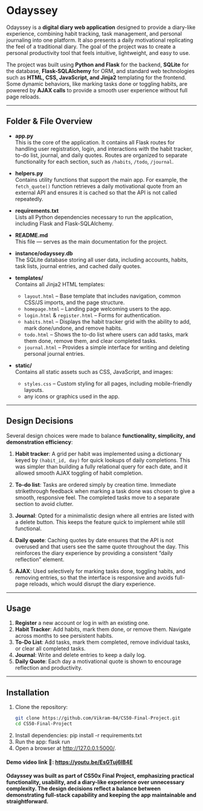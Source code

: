 # Odayssey

Odayssey is a **digital diary web application** designed to provide a diary-like experience, combining habit tracking, task management, and personal journaling into one platform. It also presents a daily motivational replicating the feel of a traditional diary. The goal of the project was to create a personal productivity tool that feels intuitive, lightweight, and easy to use.

The project was built using **Python and Flask** for the backend, **SQLite** for the database, **Flask-SQLAlchemy** for ORM, and standard web technologies such as **HTML, CSS, JavaScript, and Jinja2** templating for the frontend. Some dynamic behaviors, like marking tasks done or toggling habits, are powered by **AJAX calls** to provide a smooth user experience without full page reloads.

---

## Folder & File Overview

- **app.py**  
  This is the core of the application. It contains all Flask routes for handling user registration, login, and interactions with the habit tracker, to-do list, journal, and daily quotes. Routes are organized to separate functionality for each section, such as `/habits`, `/todo`, `/journal`.

- **helpers.py**  
  Contains utility functions that support the main app. For example, the `fetch_quote()` function retrieves a daily motivational quote from an external API and ensures it is cached so that the API is not called repeatedly.

- **requirements.txt**  
  Lists all Python dependencies necessary to run the application, including Flask and Flask-SQLAlchemy.

- **README.md**  
  This file — serves as the main documentation for the project.

- **instance/odayssey.db**  
  The SQLite database storing all user data, including accounts, habits, task lists, journal entries, and cached daily quotes.

- **templates/**  
  Contains all Jinja2 HTML templates:

  - `layout.html` – Base template that includes navigation, common CSS/JS imports, and the page structure.
  - `homepage.html` – Landing page welcoming users to the app.
  - `login.html` & `register.html` – Forms for authentication.
  - `habits.html` – Displays the habit tracker grid with the ability to add, mark done/undone, and remove habits.
  - `todo.html` – Shows the to-do list where users can add tasks, mark them done, remove them, and clear completed tasks.
  - `journal.html` – Provides a simple interface for writing and deleting personal journal entries.

- **static/**  
  Contains all static assets such as CSS, JavaScript, and images:
  - `styles.css` – Custom styling for all pages, including mobile-friendly layouts.
  - any icons or graphics used in the app.

---

## Design Decisions

Several design choices were made to balance **functionality, simplicity, and demonstration efficiency**:

1. **Habit tracker**: A grid per habit was implemented using a dictionary keyed by `(habit_id, day)` for quick lookups of daily completions. This was simpler than building a fully relational query for each date, and it allowed smooth AJAX toggling of habit completion.

2. **To-do list**: Tasks are ordered simply by creation time. Immediate strikethrough feedback when marking a task done was chosen to give a smooth, responsive feel. The completed tasks move to a separate section to avoid clutter.

3. **Journal**: Opted for a minimalistic design where all entries are listed with a delete button. This keeps the feature quick to implement while still functional.

4. **Daily quote**: Caching quotes by date ensures that the API is not overused and that users see the same quote throughout the day. This reinforces the diary experience by providing a consistent “daily reflection” element.

5. **AJAX**: Used selectively for marking tasks done, toggling habits, and removing entries, so that the interface is responsive and avoids full-page reloads, which would disrupt the diary experience.

---

## Usage

1. **Register** a new account or log in with an existing one.
2. **Habit Tracker**: Add habits, mark them done, or remove them. Navigate across months to see persistent habits.
3. **To-Do List**: Add tasks, mark them completed, remove individual tasks, or clear all completed tasks.
4. **Journal**: Write and delete entries to keep a daily log.
5. **Daily Quote**: Each day a motivational quote is shown to encourage reflection and productivity.

---

## Installation

1. Clone the repository:
   ```bash
   git clone https://github.com/Vikram-04/CS50-Final-Project.git
   cd CS50-Final-Project
   ```
2. Install dependencies:
   pip install -r requirements.txt
3. Run the app:
   flask run
4. Open a browser at http://127.0.0.1:5000/.

#### Demo video link 🎥: https://youtu.be/EsGTuj6IB4E

#### Odayssey was built as part of CS50x Final Project, emphasizing practical functionality, usability, and a diary-like experience over unnecessary complexity. The design decisions reflect a balance between demonstrating full-stack capability and keeping the app maintainable and straightforward.
